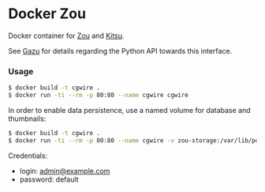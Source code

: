# Docker Zou

Docker container for [Zou](https://cg-wire.com) and [Kitsu](https://kitsu.cg-wire.com/).

See [Gazu](https://gazu.cg-wire.com/) for details regarding the Python API towards this interface.

### Usage

```bash
$ docker build -t cgwire .
$ docker run -ti --rm -p 80:80 --name cgwire cgwire
```

In order to enable data persistence, use a named volume for database and thumbnails:

```bash
$ docker build -t cgwire .
$ docker run -ti --rm -p 80:80 --name cgwire -v zou-storage:/var/lib/postgresql -v zou-storage:/opt/zou/zou/thumbnails cgwire
```

Credentials:

* login: admin@example.com
* password: default
